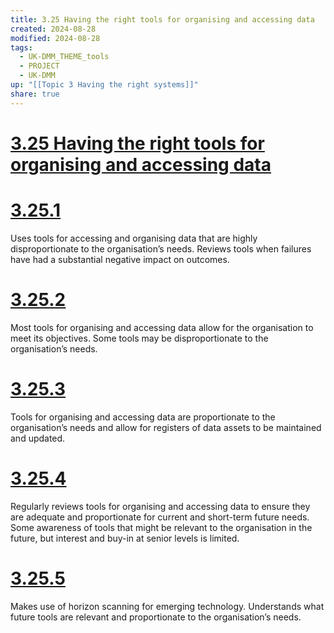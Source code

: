 ```yaml
---
title: 3.25 Having the right tools for organising and accessing data
created: 2024-08-28
modified: 2024-08-28
tags:
  - UK-DMM_THEME_tools
  - PROJECT
  - UK-DMM
up: "[[Topic 3 Having the right systems]]"
share: true
---
```

# [3.25 Having the right tools for organising and accessing data](3.25%20Having%20the%20right%20tools%20for%20organising%20and%20accessing%20data.md)
# [3.25.1](3.25.1.md)

Uses tools for accessing and organising data that are highly disproportionate to the organisation’s needs. Reviews tools when failures have had a substantial negative impact on outcomes.

# [3.25.2](3.25.2.md)

Most tools for organising and accessing data allow for the organisation to meet its objectives. Some tools may be disproportionate to the organisation’s needs.

# [3.25.3](3.25.3.md)

Tools for organising and accessing data are proportionate to the organisation’s needs and allow for registers of data assets to be maintained and updated.

# [3.25.4](3.25.4.md)

Regularly reviews tools for organising and accessing data to ensure they are adequate and proportionate for current and short-term future needs. Some awareness of tools that might be relevant to the organisation in the future, but interest and buy-in at senior levels is limited.

# [3.25.5](3.25.5.md)

Makes use of horizon scanning for emerging technology. Understands what future tools are relevant and proportionate to the organisation’s needs.
